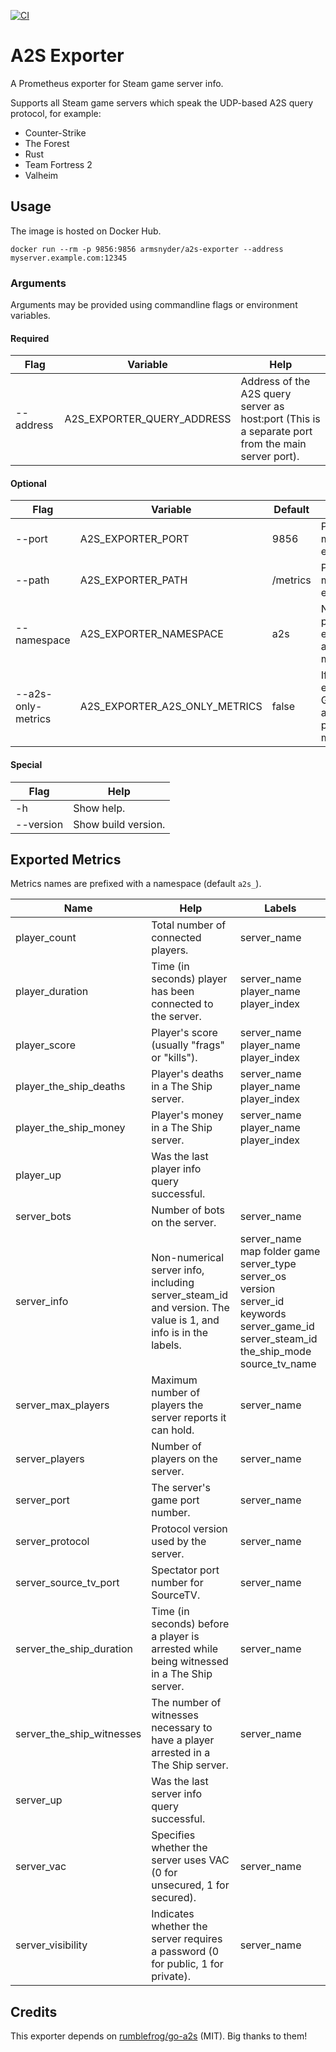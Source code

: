 [![CI](https://github.com/armsnyder/a2s-exporter/actions/workflows/ci.yaml/badge.svg)](https://github.com/armsnyder/a2s-exporter/actions/workflows/ci.yaml)

# A2S Exporter

A Prometheus exporter for Steam game server info.

Supports all Steam game servers which speak the UDP-based A2S query protocol, for example:

* Counter-Strike
* The Forest
* Rust
* Team Fortress 2
* Valheim

## Usage

The image is hosted on Docker Hub.

```
docker run --rm -p 9856:9856 armsnyder/a2s-exporter --address myserver.example.com:12345
```

### Arguments

Arguments may be provided using commandline flags or environment variables.

#### Required

Flag | Variable | Help
--- | --- | ---
--address | A2S_EXPORTER_QUERY_ADDRESS | Address of the A2S query server as host:port (This is a separate port from the main server port).

#### Optional

Flag | Variable | Default | Help
--- | --- | --- | ---
--port | A2S_EXPORTER_PORT | 9856 | Port for the metrics exporter.
--path | A2S_EXPORTER_PATH | /metrics | Path for the metrics exporter.
--namespace | A2S_EXPORTER_NAMESPACE | a2s | Namespace prefix for all exported a2s metrics.
--a2s-only-metrics | A2S_EXPORTER_A2S_ONLY_METRICS | false | If true, excludes Go runtime and promhttp metrics.

#### Special

Flag | Help
--- | ---
-h | Show help.
--version | Show build version.

## Exported Metrics

Metrics names are prefixed with a namespace (default `a2s_`).

Name | Help | Labels
--- | --- | ---
player_count | Total number of connected players. | server_name
player_duration | Time (in seconds) player has been connected to the server. | server_name player_name player_index
player_score | Player's score (usually \"frags\" or \"kills\"). | server_name player_name player_index
player_the_ship_deaths | Player's deaths in a The Ship server. | server_name player_name player_index
player_the_ship_money | Player's money in a The Ship server. | server_name player_name player_index
player_up | Was the last player info query successful. |
server_bots | Number of bots on the server. | server_name
server_info | Non-numerical server info, including server_steam_id and version. The value is 1, and info is in the labels. | server_name map folder game server_type server_os version server_id keywords server_game_id server_steam_id the_ship_mode source_tv_name
server_max_players | Maximum number of players the server reports it can hold. | server_name
server_players | Number of players on the server. | server_name
server_port | The server's game port number. | server_name
server_protocol | Protocol version used by the server. | server_name
server_source_tv_port | Spectator port number for SourceTV. | server_name
server_the_ship_duration | Time (in seconds) before a player is arrested while being witnessed in a The Ship server. | server_name
server_the_ship_witnesses | The number of witnesses necessary to have a player arrested in a The Ship server. | server_name
server_up | Was the last server info query successful. |
server_vac | Specifies whether the server uses VAC (0 for unsecured, 1 for secured). | server_name
server_visibility | Indicates whether the server requires a password (0 for public, 1 for private). | server_name

## Credits

This exporter depends on [rumblefrog/go-a2s](https://github.com/rumblefrog/go-a2s) (MIT). Big thanks to them!
